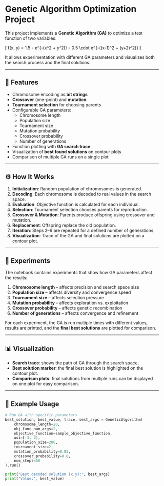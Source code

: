 # Genetic Algorithm Optimization Project

This project implements a **Genetic Algorithm (GA)** to optimize a test function of two variables:

\[
f(x, y) = 1.5 - e^{-(x^2 + y^2)} - 0.5 \cdot e^{-((x-1)^2 + (y+2)^2)}
\]

It allows experimentation with different GA parameters and visualizes both the search process and the final solutions.

---

## 🧬 Features

- Chromosome encoding as **bit strings**
- **Crossover** (one-point) and **mutation**
- **Tournament selection** for choosing parents
- Configurable GA parameters:
  - Chromosome length
  - Population size
  - Tournament size
  - Mutation probability
  - Crossover probability
  - Number of generations
- Function plotting with **GA search trace**
- Visualization of **best found solutions** on contour plots
- Comparison of multiple GA runs on a single plot

---

## ⚙️ How It Works

1. **Initialization**: Random population of chromosomes is generated.
2. **Decoding**: Each chromosome is decoded to real values in the search space.
3. **Evaluation**: Objective function is calculated for each individual.
4. **Selection**: Tournament selection chooses parents for reproduction.
5. **Crossover & Mutation**: Parents produce offspring using crossover and mutation.
6. **Replacement**: Offspring replace the old population.
7. **Iteration**: Steps 2–6 are repeated for a defined number of generations.
8. **Visualization**: Trace of the GA and final solutions are plotted on a contour plot.

---

## 🧪 Experiments

The notebook contains experiments that show how GA parameters affect the results:

1. **Chromosome length** – affects precision and search space size
2. **Population size** – affects diversity and convergence speed
3. **Tournament size** – affects selection pressure
4. **Mutation probability** – affects exploration vs. exploitation
5. **Crossover probability** – affects genetic recombination
6. **Number of generations** – affects convergence and refinement

For each experiment, the GA is run multiple times with different values, results are printed, and the **final best solutions** are plotted for comparison.

---

## 📊 Visualization

- **Search trace**: shows the path of GA through the search space.
- **Best solution marker**: the final best solution is highlighted on the contour plot.
- **Comparison plots**: final solutions from multiple runs can be displayed on one plot for easy comparison.

---

## 📌 Example Usage

```python
# Run GA with specific parameters
best_solution, best_value, trace, best_args = GeneticAlgorithm(
    chromosome_length=20,
    obj_func_num_args=2,
    objective_function=sample_objective_function,
    aoi=[-3, 3],
    population_size=200,
    tournament_size=2,
    mutation_probability=0.05,
    crossover_probability=0.8,
    num_steps=50
).run()

print("Best decoded solution (x,y):", best_args)
print("Value:", best_value)
